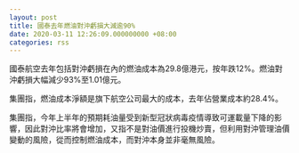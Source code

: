 ```yaml
---
layout: post
title: 國泰去年燃油對沖虧損大減逾90%
date: 2020-03-11 12:26:09.000000000 +08:00
categories: rss
---
```


國泰航空去年包括對沖虧損在內的燃油成本為29.8億港元，按年跌12%。燃油對沖虧損大幅減少93%至1.01億元。

集團指，燃油成本淨額是旗下航空公司最大的成本，去年佔營業成本約28.4%。

集團指，今年上半年的預期耗油量受到新型冠狀病毒疫情導致可運載量下降的影響，因此對沖比率將會增加，又指不是對油價進行投機炒賣，但利用對沖管理油價變動的風險，從而控制燃油成本，而對沖本身並非毫無風險。

